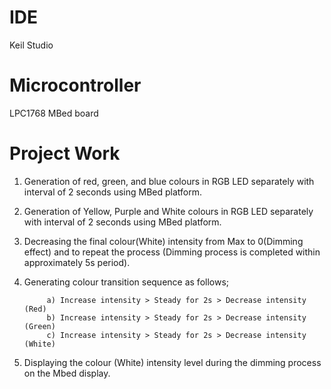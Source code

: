 

# IDE 
Keil Studio

# Microcontroller 
LPC1768 MBed board

# Project Work
1) Generation of red, green, and blue colours in RGB LED separately with interval of 2 seconds using MBed platform.

2) Generation of Yellow, Purple and White colours in RGB LED separately with interval of 2 seconds using MBed platform.

3) Decreasing the final colour(White) intensity from Max to 0(Dimming effect) and to repeat the process (Dimming process is completed within approximately 5s period).

4) Generating  colour transition sequence as follows;

            a) Increase intensity > Steady for 2s > Decrease intensity (Red) 
            b) Increase intensity > Steady for 2s > Decrease intensity (Green) 
            c) Increase intensity > Steady for 2s > Decrease intensity (White)

 5) Displaying the colour (White) intensity level during the dimming process on the Mbed display.
